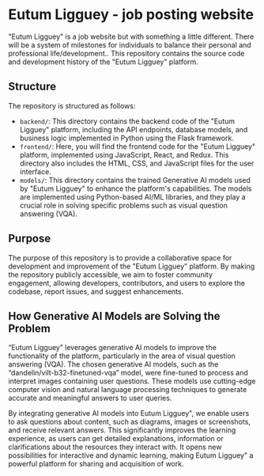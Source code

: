 # Eutum Ligguey - job posting website 

"Eutum Ligguey" is a job website but with something a little different. There will be a system of milestones for individuals to balance their personal and professional life/development.. This repository contains the source code and development history of the "Eutum Ligguey" platform.

## Structure

The repository is structured as follows:

- `backend/`: This directory contains the backend code of the "Eutum Ligguey" platform, including the API endpoints, database models, and business logic implemented in Python using the Flask framework.
- `frontend/`: Here, you will find the frontend code for the "Eutum Ligguey" platform, implemented using JavaScript, React, and Redux. This directory also includes the HTML, CSS, and JavaScript files for the user interface.
- `models/`: This directory contains the trained Generative AI models used by "Eutum Ligguey" to enhance the platform's capabilities. The models are implemented using Python-based AI/ML libraries, and they play a crucial role in solving specific problems such as visual question answering (VQA).

## Purpose

The purpose of this repository is to provide a collaborative space for development and improvement of the "Eutum Ligguey" platform. By making the repository publicly accessible, we aim to foster community engagement, allowing developers, contributors, and users to explore the codebase, report issues, and suggest enhancements.

## How Generative AI Models are Solving the Problem
“Eutum Ligguey” leverages generative AI models to improve the functionality of the platform, particularly in the area of visual question answering (VQA). The chosen generative AI models, such as the “dandelin/vilt-b32-finetuned-vqa” model, were fine-tuned to process and interpret images containing user questions. These models use cutting-edge computer vision and natural language processing techniques to generate accurate and meaningful answers to user queries.

By integrating generative AI models into Eutum Ligguey", we enable users to ask questions about content, such as diagrams, images or screenshots, and receive relevant answers. This significantly improves the learning experience, as users can get detailed explanations, information or clarifications about the resources they interact with. It opens new possibilities for interactive and dynamic learning, making Eutum Ligguey" a powerful platform for sharing and acquisition of work.

